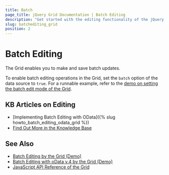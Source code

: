 ```yaml
---
title: Batch
page_title: jQuery Grid Documentation | Batch Editing
description: "Get started with the editing functionality of the jQuery Grid by Kendo UI and learn how to apply the batch edit mode."
slug: batchediting_grid
position: 2
---
```


# Batch Editing

The Grid enables you to make and save batch updates.

To enable batch editing operations in the Grid, set the `batch` option of the data source to `true`. For a runnable example, refer to the [demo on setting the batch edit mode of the Grid](https://demos.telerik.com/kendo-ui/grid/editing).

## KB Articles on Editing

* [Implementing Batch Editing with OData]({% slug howto_batch_editing_odata_grid %})
* [Find Out More in the Knowledge Base](/knowledge-base)

## See Also

* [Batch Editing by the Grid (Demo)](https://demos.telerik.com/kendo-ui/grid/editing)
* [Batch Editing with oData v.4 by the Grid (Demo)](https://demos.telerik.com/kendo-ui/grid/odatav4)
* [JavaScript API Reference of the Grid](/api/javascript/ui/grid)
